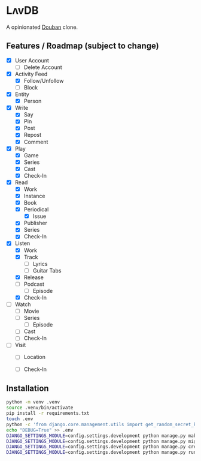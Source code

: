 # LʌvDB

A opinionated [Douban](https://www.douban.com/) clone.

## Features / Roadmap (subject to change)

- [x] User Account
    - [ ] Delete Account
- [x] Activity Feed
    - [x] Follow/Unfollow
    - [ ] Block
- [x] Entity
    - [x] Person
- [x] Write
    - [x] Say
    - [x] Pin 
    - [x] Post
    - [x] Repost 
    - [x] Comment 
- [x] Play
    - [x] Game
    - [x] Series
    - [x] Cast
    - [x] Check-In
- [x] Read
    - [x] Work
    - [x] Instance
    - [x] Book
    - [x] Periodical
        - [x] Issue
    - [x] Publisher
    - [x] Series
    - [x] Check-In
- [x] Listen
    - [x] Work
    - [x] Track
        - [ ] Lyrics
        - [ ] Guitar Tabs
    - [x] Release
    - [ ] Podcast
        - [ ] Episode
    - [x] Check-In
- [ ] Watch
    - [ ] Movie
    - [ ] Series
        - [ ] Episode
    - [ ] Cast
    - [ ] Check-In
- [ ] Visit
    - [ ] Location
    - [ ] Check-In


## Installation

```bash
python -m venv .venv
source .venv/bin/activate
pip install -r requirements.txt
touch .env
python -c 'from django.core.management.utils import get_random_secret_key; print("SECRET_KEY="+get_random_secret_key())' > .env
echo "DEBUG=True" >> .env
DJANGO_SETTINGS_MODULE=config.settings.development python manage.py makemigrations
DJANGO_SETTINGS_MODULE=config.settings.development python manage.py migrate
DJANGO_SETTINGS_MODULE=config.settings.development python manage.py createsuperuser
DJANGO_SETTINGS_MODULE=config.settings.development python manage.py runserver
```
